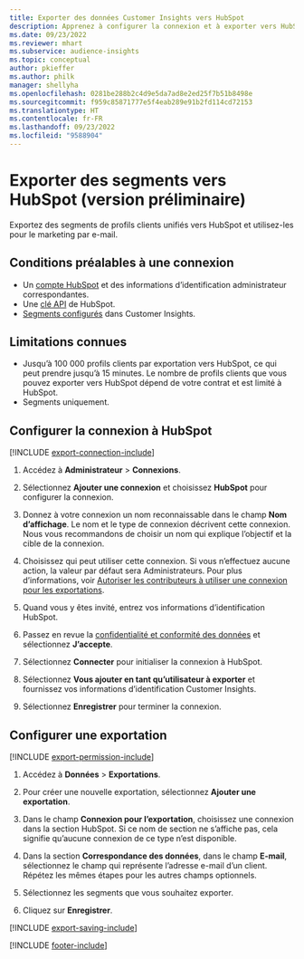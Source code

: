 ```yaml
---
title: Exporter des données Customer Insights vers HubSpot
description: Apprenez à configurer la connexion et à exporter vers HubSpot.
ms.date: 09/23/2022
ms.reviewer: mhart
ms.subservice: audience-insights
ms.topic: conceptual
author: pkieffer
ms.author: philk
manager: shellyha
ms.openlocfilehash: 0281be288b2c4d9e5da7ad8e2ed25f7b51b8498e
ms.sourcegitcommit: f959c85871777e5f4eab289e91b2fd114cd72153
ms.translationtype: HT
ms.contentlocale: fr-FR
ms.lasthandoff: 09/23/2022
ms.locfileid: "9588904"
---
```

# <a name="export-segments-to-hubspot-preview"></a>Exporter des segments vers HubSpot (version préliminaire)

Exportez des segments de profils clients unifiés vers HubSpot et utilisez-les pour le marketing par e-mail.

## <a name="prerequisites-for-a-connection"></a>Conditions préalables à une connexion

- Un [compte HubSpot](https://www.hubspot.com/) et des informations d’identification administrateur correspondantes.
- Une [clé API](https://knowledge.hubspot.com/Integrations/How-do-I-get-my-HubSpot-API-key) de HubSpot.
- [Segments configurés](segments.md) dans Customer Insights.

## <a name="known-limitations"></a>Limitations connues

- Jusqu’à 100 000 profils clients par exportation vers HubSpot, ce qui peut prendre jusqu’à 15 minutes. Le nombre de profils clients que vous pouvez exporter vers HubSpot dépend de votre contrat et est limité à HubSpot.
- Segments uniquement.

## <a name="set-up-connection-to-hubspot"></a>Configurer la connexion à HubSpot

[!INCLUDE [export-connection-include](includes/export-connection-admn.md)]

1. Accédez à **Administrateur** > **Connexions**.

1. Sélectionnez **Ajouter une connexion** et choisissez **HubSpot** pour configurer la connexion.

1. Donnez à votre connexion un nom reconnaissable dans le champ **Nom d’affichage**. Le nom et le type de connexion décrivent cette connexion. Nous vous recommandons de choisir un nom qui explique l’objectif et la cible de la connexion.

1. Choisissez qui peut utiliser cette connexion. Si vous n’effectuez aucune action, la valeur par défaut sera Administrateurs. Pour plus d’informations, voir [Autoriser les contributeurs à utiliser une connexion pour les exportations](connections.md#allow-contributors-to-use-a-connection-for-exports).

1. Quand vous y êtes invité, entrez vos informations d’identification HubSpot.

1. Passez en revue la [confidentialité et conformité des données](connections.md#data-privacy-and-compliance) et sélectionnez **J’accepte**.

1. Sélectionnez **Connecter** pour initialiser la connexion à HubSpot.

1. Sélectionnez **Vous ajouter en tant qu’utilisateur à exporter** et fournissez vos informations d’identification Customer Insights.

1. Sélectionnez **Enregistrer** pour terminer la connexion.

## <a name="configure-an-export"></a>Configurer une exportation

[!INCLUDE [export-permission-include](includes/export-permission.md)]

1. Accédez à **Données** > **Exportations**.

1. Pour créer une nouvelle exportation, sélectionnez **Ajouter une exportation**.

1. Dans le champ **Connexion pour l’exportation**, choisissez une connexion dans la section HubSpot. Si ce nom de section ne s’affiche pas, cela signifie qu’aucune connexion de ce type n’est disponible.

1. Dans la section **Correspondance des données**, dans le champ **E-mail**, sélectionnez le champ qui représente l’adresse e-mail d’un client. Répétez les mêmes étapes pour les autres champs optionnels.

1. Sélectionnez les segments que vous souhaitez exporter.

1. Cliquez sur **Enregistrer**.

[!INCLUDE [export-saving-include](includes/export-saving.md)]

[!INCLUDE [footer-include](includes/footer-banner.md)]
